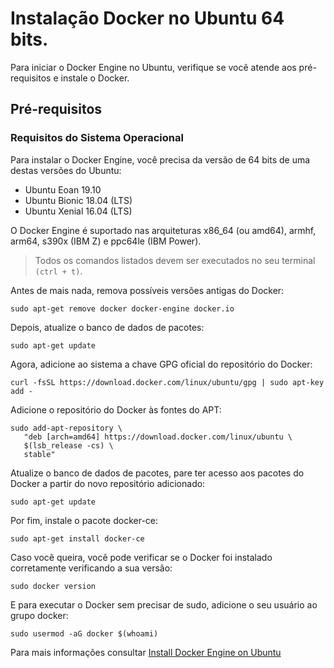# Instalação Docker no Ubuntu 64 bits. 

Para iniciar o Docker Engine no Ubuntu, verifique se você atende aos pré-requisitos e instale o Docker.

## Pré-requisitos
### Requisitos do Sistema Operacional

Para instalar o Docker Engine, você precisa da versão de 64 bits de uma destas versões do Ubuntu:

- Ubuntu Eoan 19.10
- Ubuntu Bionic 18.04 (LTS)
- Ubuntu Xenial 16.04 (LTS)

O Docker Engine é suportado nas arquiteturas x86_64 (ou amd64), armhf, arm64, s390x (IBM Z) e ppc64le (IBM Power).

> Todos os comandos listados devem ser executados no seu terminal `(ctrl + t)`.

Antes de mais nada, remova possíveis versões antigas do Docker:

```
sudo apt-get remove docker docker-engine docker.io
```

Depois, atualize o banco de dados de pacotes:

```
sudo apt-get update
```

Agora, adicione ao sistema a chave GPG oficial do repositório do Docker:

```
curl -fsSL https://download.docker.com/linux/ubuntu/gpg | sudo apt-key add -
```

Adicione o repositório do Docker às fontes do APT:

```
sudo add-apt-repository \
   "deb [arch=amd64] https://download.docker.com/linux/ubuntu \
   $(lsb_release -cs) \
   stable"
```

Atualize o banco de dados de pacotes, pare ter acesso aos pacotes do Docker a partir do novo repositório adicionado:

```
sudo apt-get update
```

Por fim, instale o pacote docker-ce:

```
sudo apt-get install docker-ce
```

Caso você queira, você pode verificar se o Docker foi instalado corretamente verificando a sua versão:

```
sudo docker version
```

E para executar o Docker sem precisar de sudo, adicione o seu usuário ao grupo docker:

```
sudo usermod -aG docker $(whoami)
```

Para mais informações consultar [Install Docker Engine on Ubuntu](https://docs.docker.com/engine/install/ubuntu/)
